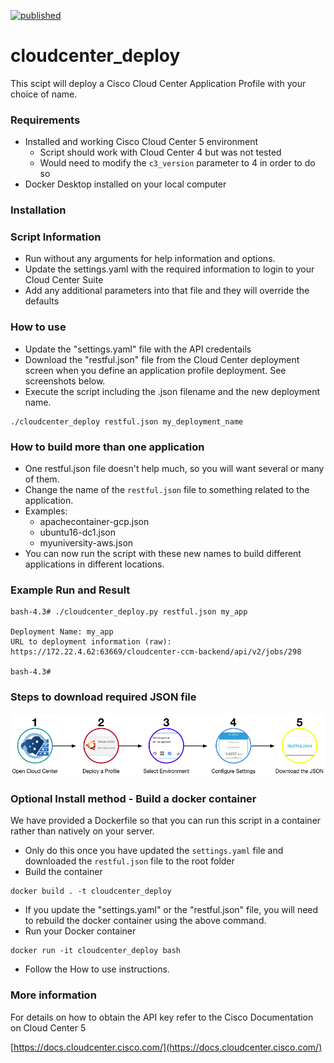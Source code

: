 [![published](https://static.production.devnetcloud.com/codeexchange/assets/images/devnet-published.svg)](https://developer.cisco.com/codeexchange/github/repo/IGNW/cloudcenter_deploy)

# cloudcenter_deploy
This scipt will deploy a Cisco Cloud Center Application Profile with your choice of name.  

### Requirements
* Installed and working Cisco Cloud Center 5 environment
    * Script should work with Cloud Center 4 but was not tested
    * Would need to modify the ```c3_version``` parameter to 4 in order to do so
* Docker Desktop installed on your local computer

### Installation



### Script Information
* Run without any arguments for help information and options.
* Update the settings.yaml with the required information to login to your Cloud Center Suite
* Add any additional parameters into that file and they will override the defaults

### How to use
* Update the "settings.yaml" file with the API credentails
* Download the "restful.json" file from the Cloud Center deployment screen when you define an application profile deployment.  See screenshots below.
* Execute the script including the .json filename and the new deployment name.
```
./cloudcenter_deploy restful.json my_deployment_name
```

### How to build more than one application
* One restful.json file doesn't help much, so you will want several or many of them.  
* Change the name of the `restful.json` file to something related to the application.
* Examples:
	* apachecontainer-gcp.json
	* ubuntu16-dc1.json
	* myuniversity-aws.json 
* You can now run the script with these new names to build different applications in different locations.



### Example Run and Result
```
bash-4.3# ./cloudcenter_deploy.py restful.json my_app

Deployment Name: my_app
URL to deployment information (raw): https://172.22.4.62:63669/cloudcenter-ccm-backend/api/v2/jobs/298

bash-4.3# 
```

### Steps to download required JSON file
![alt text][getjson]

[getjson]: get_json.png "Get the required JSON file."


### Optional Install method - Build a docker container
We have provided a Dockerfile so that you can run this script in a container rather than natively on your server.

* Only do this once you have updated the `settings.yaml` file and downloaded the `restful.json` file to the root folder
* Build the container
```
docker build . -t cloudcenter_deploy
```
* If you update the "settings.yaml" or the "restful.json" file, you will need to rebuild the docker container using the above command.
* Run your Docker container 
```
docker run -it cloudcenter_deploy bash
```
* Follow the How to use instructions.


### More information
For details on how to obtain the API key refer to the Cisco Documentation on Cloud Center 5

[https://docs.cloudcenter.cisco.com/](https://docs.cloudcenter.cisco.com/)